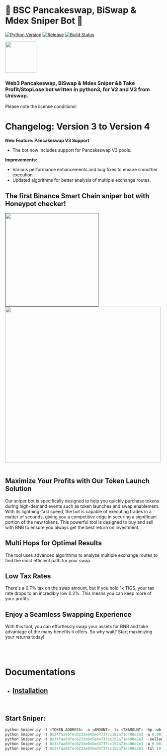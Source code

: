 # 🚀 BSC Pancakeswap, BiSwap & Mdex Sniper Bot 🚀
[![Python Version](https://img.shields.io/badge/Python-3.8%2B-blue)](https://www.python.org/downloads/) [![Release](https://img.shields.io/badge/Release-V4-brightgreen)](https://github.com/Trading-Tiger/Pancakeswap_BSC_Sniper_Bot/releases/tag/V4) [![Build Status](https://img.shields.io/badge/Build-Passing-brightgreen)]()

<div><a href="https://trading-tigers.com" > <img src="https://trading-tigers.com/logos/TradingTigers.png" height="100"></a></div>

### Web3 Pancakeswap, BiSwap & Mdex Sniper && Take Profit/StopLose bot written in python3, for V2 and V3 from Uniswap.
Please note the license conditions!
<br />

# Changelog: Version 3 to Version 4

**New Feature: Pancakeswap V3 Support**
- The bot now includes support for Pancakeswap V3 pools.

**Improvements:**
- Various performance enhancements and bug fixes to ensure smoother execution.
- Updated algorithms for better analysis of multiple exchange routes.

## The first Binance Smart Chain sniper bot with Honeypot checker!  
<div><a href="" > <img src="https://trading-tigers.com/logos/preview001.png" height="300"></a></div>
<div><a href="https://github.com/Trading-Tiger/Pancakeswap_BSC_Sniper_Bot/releases" > <img src="https://trading-tigers.com/logos/SniperV4.png" height="500"></a></div>
<br />

## Maximize Your Profits with Our Token Launch Solution
Our sniper bot is specifically designed to help you quickly purchase tokens during high-demand events such as token launches and swap enablement. With its lightning-fast speed, the bot is capable of executing trades in a matter of seconds, giving you a competitive edge in securing a significant portion of the new tokens.
This powerful tool is designed to buy and sell with BNB to ensure you always get the best return on investment. 

## Multi Hops for Optimal Results 
The tool uses advanced algorithms to analyze multiple exchange routes to find the most efficient path for your swap. 

## Low Tax Rates 
There's a 0.7% tax on the swap amount, but if you hold 1k TIGS, your tax rate drops to an incredibly low 0.2%. This means you can keep more of your profits. 

## Enjoy a Seamless Swapping Experience 
With this tool, you can effortlessly swap your assets for BNB and take advantage of the many benefits it offers. So why wait? Start maximizing your returns today!  

<br />
<br />

# Documentations
- ## [Installation](https://docs.trading-tigers.com/sniper-bot/installation)
<br />
  

## Start Sniper:  
```python
python Sniper.py -t <TOKEN_ADDRESS> -a <AMOUNT> -tx <TXAMOUNT> -hp -wb <BLOCKS WAIT BEFORE BUY> -tp <TAKE PROFIT IN PERCENT> -sl <STOP LOSE IN PERCENT>
python Sniper.py -t 0x34faa80fec0233e045ed4737cc152a71e490e2e3 -a 0.001 -tx 2 -hp  -wb 10 -tp 50
python Sniper.py -t 0x34faa80fec0233e045ed4737cc152a71e490e2e3 --sellonly
python Sniper.py -t 0x34faa80fec0233e045ed4737cc152a71e490e2e3 -a 0.001 --buyonly
python Sniper.py -t 0x34faa80fec0233e045ed4737cc152a71e490e2e3 -tsl 10 -tp 10 -sl 10 -nb
```
